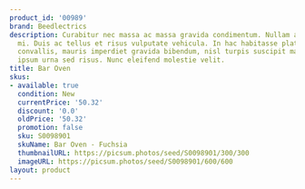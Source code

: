 ```yaml
---
product_id: '00989'
brand: Beedlectrics
description: Curabitur nec massa ac massa gravida condimentum. Nullam arcu. Sed eu
  mi. Duis ac tellus et risus vulputate vehicula. In hac habitasse platea dictumst.Fusce
  convallis, mauris imperdiet gravida bibendum, nisl turpis suscipit mauris, sed placerat
  ipsum urna sed risus. Nunc eleifend molestie velit.
title: Bar Oven
skus:
- available: true
  condition: New
  currentPrice: '50.32'
  discount: '0.0'
  oldPrice: '50.32'
  promotion: false
  sku: S0098901
  skuName: Bar Oven - Fuchsia
  thumbnailURL: https://picsum.photos/seed/S0098901/300/300
  imageURL: https://picsum.photos/seed/S0098901/600/600
layout: product
---
```

